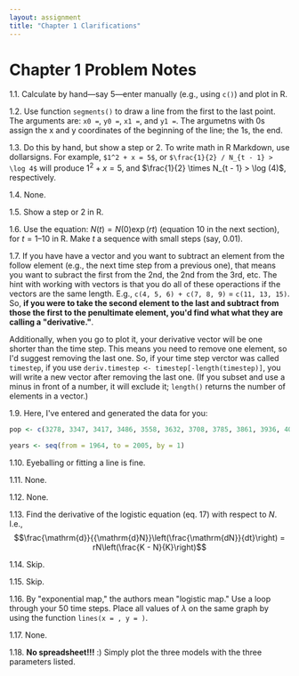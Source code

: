 ```yaml
---
layout: assignment
title: "Chapter 1 Clarifications"
---
```


# Chapter 1 Problem Notes

1.1. Calculate by hand—say 5—enter manually (e.g., using `c()`) and plot in R.

1.2. Use function `segments()` to draw a line from the first to the last point. The arguments are: `x0 =`, `y0 =`, `x1 =`, and `y1 =`. The argumetns with 0s assign the x and y coordinates of the beginning of the line; the 1s, the end.

1.3. Do this by hand, but show a step or 2. To write math in R Markdown, use dollarsigns. For example,
`$1^2 + x = 5$`, or
`$\frac{1}{2} / N_{t - 1} > \log 4$`
will produce
$1^2 + x = 5$, and
$\frac{1}{2} \times N_{t - 1} > \log (4)$, respectively.

1.4. None.

1.5. Show a step or 2 in R.

1.6. Use the equation: $N(t) = N(0)\exp (rt)$ (equation 10 in the next section), for $t = 1–10$ in R. Make $t$ a sequence with small steps (say, 0.01).

1.7. If you have have a vector and you want to subtract an element from the follow element (e.g., the next time step from a previous one), that means you want to subract the first from the 2nd, the 2nd from the 3rd, etc. The hint with working with vectors is that you do all of these operactions if the vectors are the same length. E.g., `c(4, 5, 6) + c(7, 8, 9)` = `c(11, 13, 15)`. So, **if you were to take the second element to the last and subtract from those the first to the penultimate element, you'd find what what they are calling a "derivative."**.

Additionally, when you go to plot it, your derivative vector will be one shorter than the time step. This means you need to remove one element, so I'd suggest removing the last one. So, if your time step verctor was called `timestep`, if you use `deriv.timestep <- timestep[-length(timestep)]`, you will write a new vector after removing the last one. (If you subset and use a minus in front of a number, it will exclude it; `length()` returns the number of elements in a vector.)

1.9. Here, I've entered and generated the data for you:
```r
pop <- c(3278, 3347, 3417, 3486, 3558, 3632, 3708, 3785, 3861, 3936, 4011, 4084, 4156, 4226, 4298, 4372, 4447, 4522, 4601, 4682, 4762, 4844, 4927, 5013, 5099, 5185, 5273, 5357, 5440, 5521, 5601, 5681, 5762, 5840, 5918, 5995, 6072, 6147, 6222, 6297, 6373, 6449)

years <- seq(from = 1964, to = 2005, by = 1)
```

1.10. Eyeballing or fitting a line is fine.

1.11. None.

1.12. None.

1.13. Find the derivative of the logistic equation (eq. 17) with respect to $N$. I.e.,
$$\frac{\mathrm{d}}{{\mathrm{d}N}}\left(\frac{\mathrm{dN}}{dt}\right) = rN\left(\frac{K - N}{K}\right)$$

1.14. Skip.

1.15. Skip.

1.16. By "exponential map," the authors mean "logistic map." Use a loop through your 50 time steps. Place all values of $\lambda$ on the same graph by using the function `lines(x = , y = )`.

1.17. None.

1.18. **No spreadsheet!!!** :) Simply plot the three models with the three parameters listed.